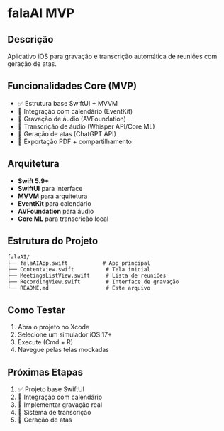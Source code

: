 # falaAI MVP

## Descrição
Aplicativo iOS para gravação e transcrição automática de reuniões com geração de atas.

## Funcionalidades Core (MVP)
- ✅ Estrutura base SwiftUI + MVVM
- 🔄 Integração com calendário (EventKit)
- 🔄 Gravação de áudio (AVFoundation)
- 🔄 Transcrição de áudio (Whisper API/Core ML)
- 🔄 Geração de atas (ChatGPT API)
- 🔄 Exportação PDF + compartilhamento

## Arquitetura
- **Swift 5.9+**
- **SwiftUI** para interface
- **MVVM** para arquitetura
- **EventKit** para calendário
- **AVFoundation** para áudio
- **Core ML** para transcrição local

## Estrutura do Projeto
```
falaAI/
├── falaAIApp.swift           # App principal
├── ContentView.swift          # Tela inicial
├── MeetingsListView.swift     # Lista de reuniões
├── RecordingView.swift        # Interface de gravação
└── README.md                  # Este arquivo
```

## Como Testar
1. Abra o projeto no Xcode
2. Selecione um simulador iOS 17+
3. Execute (Cmd + R)
4. Navegue pelas telas mockadas

## Próximas Etapas
1. ✅ Projeto base SwiftUI
2. 🔄 Integração com calendário
3. 🔄 Implementar gravação real
4. 🔄 Sistema de transcrição
5. 🔄 Geração de atas
